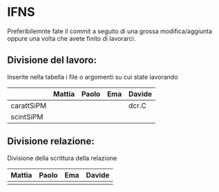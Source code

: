 # IFNS
Preferibilemnte fate il commit a seguito di una grossa modifica/aggiunta oppure una volta che avete finito di lavorarci.

## Divisione del lavoro:
Inserite nella tabella i file o argomenti su cui state lavorando

|           |Mattia |Paolo  |Ema    |Davide |
|   ---     |   --- |   --- |   --- |   --- |
|carattSiPM |       |       |       |dcr.C  |
|scintSiPM  |       |       |       |       |

## Divisione relazione:
Divisione della scrittura della relazione

|Mattia |Paolo  |Ema    |Davide |
|   --- |   --- |   --- |   --- |
|       |       |       |       |

